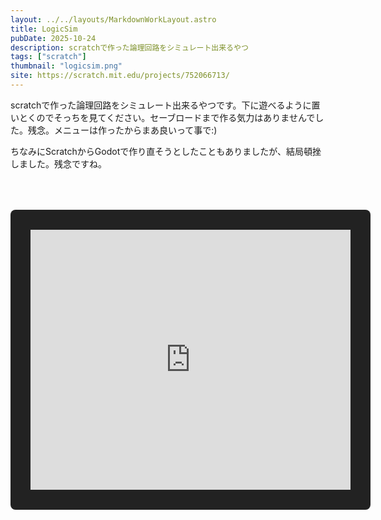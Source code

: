 ```yaml
---
layout: ../../layouts/MarkdownWorkLayout.astro
title: LogicSim
pubDate: 2025-10-24
description: scratchで作った論理回路をシミュレート出来るやつ
tags: ["scratch"]
thumbnail: "logicsim.png"
site: https://scratch.mit.edu/projects/752066713/
---
```


scratchで作った論理回路をシミュレート出来るやつです。下に遊べるように置いとくのでそっちを見てください。セーブロードまで作る気力はありませんでした。残念。メニューは作ったからまあ良いって事で:)

ちなみにScratchからGodotで作り直そうとしたこともありましたが、結局頓挫しました。残念ですね。

<div style="max-width: 100vw; width: fit-content; border-radius: 0.5rem; padding: 2rem; margin: 4rem 0; background-color: #222; overflow: scroll;">
    <iframe src="https://turbowarp.org/752066713/embed?addons=pause,clones&settings-button&clones=Infinity&fps=60" width="512" height="416" allowtransparency="true" frameborder="0" scrolling="no" allowfullscreen></iframe>
</div>